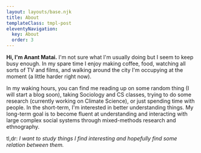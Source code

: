 ```yaml
---
layout: layouts/base.njk
title: About
templateClass: tmpl-post
eleventyNavigation:
  key: About
  order: 3
---
```


**Hi, I'm Anant Matai.** I'm not sure what I'm usually doing but I seem to keep busy enough. In my spare time I enjoy making coffee, food, watching all sorts of TV and films, and walking around the city I'm occupying at the moment (a little harder right now). 

In my waking hours, you can find me reading up on some random thing (I will start a blog soon), taking Sociology and CS classes, trying to do some research (currently working on Climate Science), or just spending time with people. In the short-term, I'm interested in better understanding things. My long-term goal is to become fluent at understanding and interacting with large complex social systems through mixed-methods research and ethnography. 


tl,dr:
_I want to study things I find interesting and hopefully find some relation between them._
 
